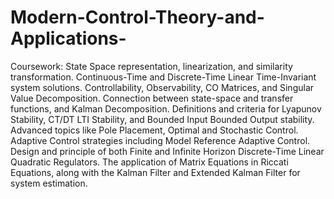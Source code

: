 # Modern-Control-Theory-and-Applications-
Coursework:
State Space representation, linearization, and similarity transformation.
Continuous-Time and Discrete-Time Linear Time-Invariant system solutions.
Controllability, Observability, CO Matrices, and Singular Value Decomposition.
Connection between state-space and transfer functions, and Kalman Decomposition.
Definitions and criteria for Lyapunov Stability, CT/DT LTI Stability, and Bounded Input Bounded Output stability.
Advanced topics like Pole Placement, Optimal and Stochastic Control.
Adaptive Control strategies including Model Reference Adaptive Control.
Design and principle of both Finite and Infinite Horizon Discrete-Time Linear Quadratic Regulators.
The application of Matrix Equations in Riccati Equations, along with the Kalman Filter and Extended Kalman Filter for system estimation.
